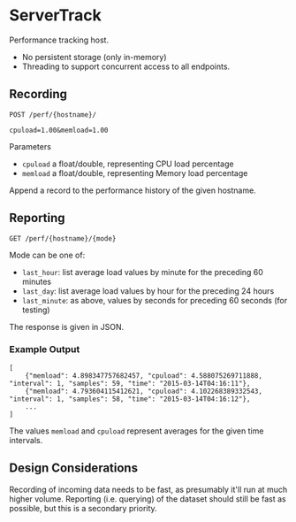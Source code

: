 # ServerTrack

Performance tracking host.
- No persistent storage (only in-memory)
- Threading to support concurrent access to all endpoints.

## Recording 

```http
POST /perf/{hostname}/

cpuload=1.00&memload=1.00
```

Parameters
- `cpuload` a float/double, representing CPU load percentage
- `memload` a float/double, representing Memory load percentage

Append a record to the performance history of the given hostname.



## Reporting

```http
GET /perf/{hostname}/{mode}
```

Mode can be one of:
- `last_hour`: list average load values by minute for the preceding 60 minutes 
- `last_day`: list average load values by hour for the preceding 24 hours
- `last_minute`: as above, values by seconds for preceding 60 seconds (for testing)

The response is given in JSON.

### Example Output

```
[   
    {"memload": 4.898347757682457, "cpuload": 4.588075269711888, "interval": 1, "samples": 59, "time": "2015-03-14T04:16:11"}, 
    {"memload": 4.793604115412621, "cpuload": 4.102268389332543, "interval": 1, "samples": 58, "time": "2015-03-14T04:16:12"}, 
    ...
]
```

The values `memload` and `cpuload` represent averages for the given time intervals.


## Design Considerations

Recording of incoming data needs to be fast, as presumably it'll run at much higher volume. Reporting (i.e. querying) of the dataset should still be fast as possible, but this is a secondary priority.